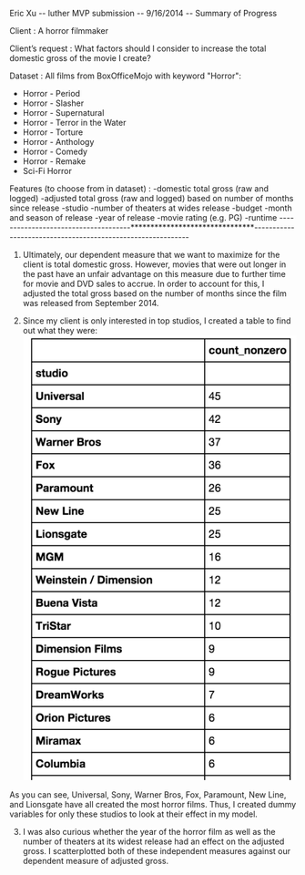 Eric Xu -- luther MVP submission -- 9/16/2014 -- Summary of Progress

Client : A horror filmmaker

Client’s request :  What factors should I consider to increase the total domestic gross of the movie I create?

Dataset : All films from BoxOfficeMojo with keyword "Horror":

  - Horror - Period
  - Horror - Slasher
  - Horror - Supernatural
  - Horror - Terror in the Water
  - Horror - Torture
  - Horror - Anthology
  - Horror - Comedy
  - Horror - Remake
  - Sci-Fi Horror

Features (to choose from in dataset) : 
  -domestic total gross (raw and logged)
  -adjusted total gross (raw and logged) based on number of months since release
  -studio
  -number of theaters at wides release
  -budget
  -month and season of release
  -year of release
  -movie rating (e.g. PG)
  -runtime
-------------------------------------*******************************------------------------------------------------------------
1.  Ultimately, our dependent measure that we want to maximize for the client is total domestic gross.  However, movies that were out longer in the past have an unfair advantage on this measure due to further time for movie and DVD sales to accrue.  In order to account for this, I adjusted the total gross based on the number of months since the film was released from September 2014. 

2.  Since my client is only interested in top studios, I created a table to find out what they were:
![](./img/tableStudioCount.png)

As you can see, Universal, Sony, Warner Bros, Fox, Paramount, New Line, and Lionsgate have all created the most horror films.  Thus, I created dummy variables for only these studios to look at their effect in my model.

3.  I was also curious whether the year of the horror film as well as the number of theaters at its widest release had an effect on the adjusted gross.  I scatterplotted both of these independent measures against our dependent measure of adjusted gross.




